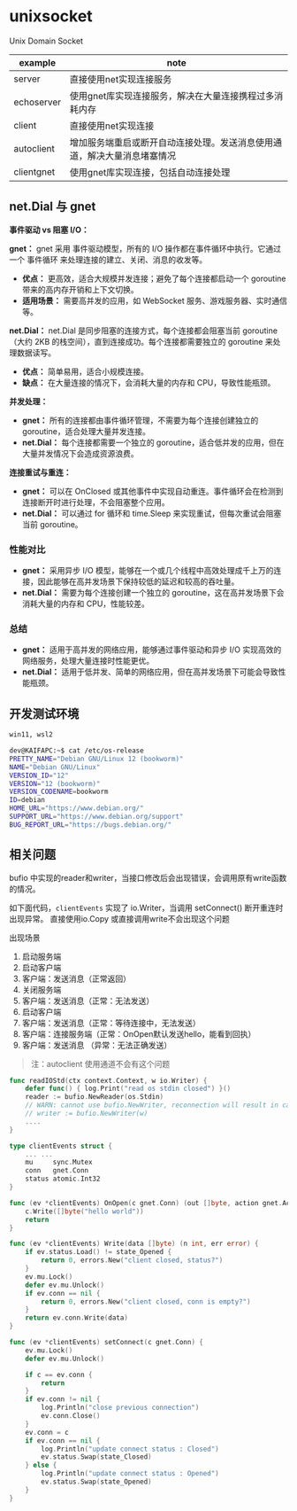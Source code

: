 # unixsocket
Unix Domain Socket 


example | note
--- | ---
server | 直接使用net实现连接服务
echoserver | 使用gnet库实现连接服务，解决在大量连接携程过多消耗内存  
client | 直接使用net实现连接  
autoclient | 增加服务端重启或断开自动连接处理。发送消息使用通道，解决大量消息堵塞情况  
clientgnet | 使用gnet库实现连接，包括自动连接处理


## net.Dial 与 gnet 

**事件驱动 vs 阻塞 I/O：**   

**gnet：** gnet 采用 事件驱动模型，所有的 I/O 操作都在事件循环中执行。它通过一个 事件循环 来处理连接的建立、关闭、消息的收发等。

- **优点：** 更高效，适合大规模并发连接；避免了每个连接都启动一个 goroutine 带来的高内存开销和上下文切换。  
- **适用场景：** 需要高并发的应用，如 WebSocket 服务、游戏服务器、实时通信等。


**net.Dial：** net.Dial 是同步阻塞的连接方式，每个连接都会阻塞当前 goroutine（大约 2KB 的栈空间），直到连接成功。每个连接都需要独立的 goroutine 来处理数据读写。

- **优点：** 简单易用，适合小规模连接。
- **缺点：** 在大量连接的情况下，会消耗大量的内存和 CPU，导致性能瓶颈。


**并发处理：**  

- **gnet：** 所有的连接都由事件循环管理，不需要为每个连接创建独立的 goroutine，适合处理大量并发连接。  
- **net.Dial：** 每个连接都需要一个独立的 goroutine，适合低并发的应用，但在大量并发情况下会造成资源浪费。

**连接重试与重连：**  

- **gnet：** 可以在 OnClosed 或其他事件中实现自动重连。事件循环会在检测到连接断开时进行处理，不会阻塞整个应用。  
- **net.Dial：** 可以通过 for 循环和 time.Sleep 来实现重试，但每次重试会阻塞当前 goroutine。

### 性能对比  

- **gnet：** 采用异步 I/O 模型，能够在一个或几个线程中高效处理成千上万的连接，因此能够在高并发场景下保持较低的延迟和较高的吞吐量。  
- **net.Dial：** 需要为每个连接创建一个独立的 goroutine，这在高并发场景下会消耗大量的内存和 CPU，性能较差。


### 总结
- **gnet：** 适用于高并发的网络应用，能够通过事件驱动和异步 I/O 实现高效的网络服务，处理大量连接时性能更优。
- **net.Dial：** 适用于低并发、简单的网络应用，但在高并发场景下可能会导致性能瓶颈。

## 开发测试环境


```bash
win11, wsl2

dev@KAIFAPC:~$ cat /etc/os-release
PRETTY_NAME="Debian GNU/Linux 12 (bookworm)"
NAME="Debian GNU/Linux"
VERSION_ID="12"
VERSION="12 (bookworm)"
VERSION_CODENAME=bookworm
ID=debian
HOME_URL="https://www.debian.org/"
SUPPORT_URL="https://www.debian.org/support"
BUG_REPORT_URL="https://bugs.debian.org/"
```


## 相关问题

bufio 中实现的reader和writer，当接口修改后会出现错误，会调用原有write函数的情况。

如下面代码，`clientEvents` 实现了 io.Writer，当调用 setConnect() 断开重连时出现异常。
直接使用io.Copy 或直接调用write不会出现这个问题


出现场景  

1. 启动服务端  
2. 启动客户端   
3. 客户端：发送消息（正常返回）  
4. 关闭服务端  
5. 客户端：发送消息（正常：无法发送）  
6. 启动客户端  
7. 客户端：发送消息（正常：等待连接中，无法发送）
8. 客户端：连接服务端（正常：OnOpen默认发送hello，能看到回执）    
9. 客户端：发送消息 （异常：无法正确发送）


> 注：autoclient 使用通道不会有这个问题  

```go
func readIOStd(ctx context.Context, w io.Writer) {
	defer func() { log.Print("read os stdin closed") }()
	reader := bufio.NewReader(os.Stdin)
	// WARN: cannot use bufio.NewWriter, reconnection will result in call failure
	// writer := bufio.NewWriter(w)
    ....
}

type clientEvents struct {
    ... ...
    mu     sync.Mutex
	conn   gnet.Conn
	status atomic.Int32
}

func (ev *clientEvents) OnOpen(c gnet.Conn) (out []byte, action gnet.Action) {
	c.Write([]byte("hello world"))
	return
}

func (ev *clientEvents) Write(data []byte) (n int, err error) {
	if ev.status.Load() != state_Opened {
		return 0, errors.New("client closed, status?")
	}
	ev.mu.Lock()
	defer ev.mu.Unlock()
	if ev.conn == nil {
		return 0, errors.New("client closed, conn is empty?")
	}
	return ev.conn.Write(data)
}

func (ev *clientEvents) setConnect(c gnet.Conn) {
	ev.mu.Lock()
	defer ev.mu.Unlock()

	if c == ev.conn {
		return
	}
	if ev.conn != nil {
		log.Println("close previous connection")
		ev.conn.Close()
	}
	ev.conn = c
	if ev.conn == nil {
		log.Println("update connect status : Closed")
		ev.status.Swap(state_Closed)
	} else {
		log.Println("update connect status : Opened")
		ev.status.Swap(state_Opened)
	}
}




```